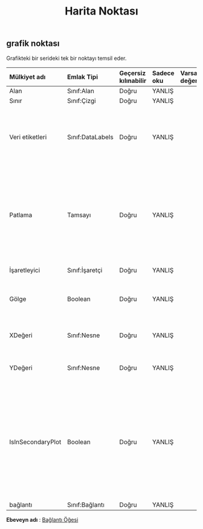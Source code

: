 ﻿---
title: Harita Noktası
second_title: Aspose.Cells Cloud Documen
type: docs
url: /tr/specification/model/chartpoint/
description: "Aspose.Cells Bulut modeli spesifikasyonu: ChartPoint. Açma, oluşturma, düzenleme, bölme, birleştirme, karşılaştırma ve dönüştürme gibi özelliklerle Excel ve diğer elektronik tablo belgelerini zahmetsizce yönetin"
kwords: Excel, Office, Elektronik Tablo, Cloud REST API, ChartPoint
weight: 50
---
## **grafik noktası**

 Grafikteki bir serideki tek bir noktayı temsil eder.

| Mülkiyet adı| Emlak Tipi| Geçersiz kılınabilir| Sadece oku| Varsayılan değer| Tanım|
|:- |:- |:- |:- |:- |:- |
| Alan| Sınıf:Alan| Doğru| YANLIŞ|| Alanı alır.|
| Sınır| Sınıf:Çizgi| Doğru| YANLIŞ|| Sınırı alır.|
| Veri etiketleri| Sınıf:DataLabels| Doğru| YANLIŞ|| Noktayla ilişkili veri etiketini temsil eden bir DataLabels nesnesi döndürür.|
| Patlama| Tamsayı| Doğru| YANLIŞ|| Açık bir pasta diliminin pasta grafiğinin merkezinden uzaklığı, pasta çapının yüzdesi olarak ifade edilir.|
| İşaretleyici| Sınıf:İşaretçi| Doğru| YANLIŞ|| İşaretçiyi alır.|
| Gölge| Boolean| Doğru| YANLIŞ|| Harita noktasının gölgesi varsa doğrudur.|
| XDeğeri| Sınıf:Nesne| Doğru| YANLIŞ|| Grafik noktasının X değerini alır veya ayarlar.|
| YDeğeri| Sınıf:Nesne| Doğru| YANLIŞ|| Grafik noktasının Y değerini alır veya ayarlar.|
|IsInSecondaryPlot| Boolean| Doğru| YANLIŞ|| Bir değer alır veya ayarlar, bu veri noktalarının pasta pastası veya pasta çubuğu grafiğindeki ikinci pastada mı yoksa çubukta mı olduğunu gösterir.|
| bağlantı| Sınıf:Bağlantı| Doğru| YANLIŞ|||

**Ebeveyn adı** : [Bağlantı Öğesi](/specification/model/linkelement)

